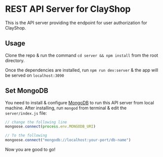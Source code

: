 # REST API Server for ClayShop

This is the API server providing the endpoint for user authorization for
ClayShop.

## Usage

Clone the repo & run the command `cd server && npm install` from
the root directory.

Once the dependencies are installed, run `npm run dev:server` & the app will be served on `localhost:3090`

## Set MongoDB

You need to install & configure [MongoDB](https://docs.mongodb.com/manual/installation/) to run this API server from local machine. After installing, run `mongod` from terminal & edit the `server/index.js` file:

```javascript
// change the following line
mongoose.connect(process.env.MONGODB_URI)

// To the following
mongoose.connect("mongodb://localhost:your-port/db-name")
```

Now you are good to go!
